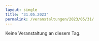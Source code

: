 ```yaml
---
layout: single
title: "31.05.2023"
permalink: /veranstaltungen/2023/05/31/
---
```


Keine Veranstaltung an diesem Tag.
